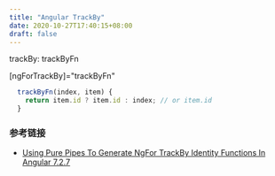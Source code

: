```yaml
---
title: "Angular TrackBy"
date: 2020-10-27T17:40:15+08:00
draft: false
---
```


trackBy: trackByFn

[ngForTrackBy]="trackByFn"

```js
  trackByFn(index, item) {
    return item.id ? item.id : index; // or item.id
  }
```


### 参考链接 

- [Using Pure Pipes To Generate NgFor TrackBy Identity Functions In Angular 7.2.7](https://www.bennadel.com/blog/3579-using-pure-pipes-to-generate-ngfor-trackby-identity-functions-in-angular-7-2-7.htm)